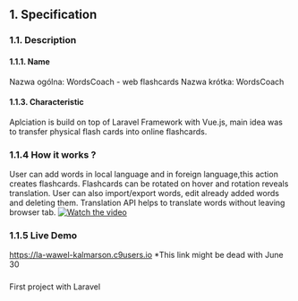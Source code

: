 ## 1. Specification
### 1.1. Description
#### 1.1.1. Name
Nazwa ogólna: WordsCoach - web flashcards
Nazwa krótka: WordsCoach

#### 1.1.3. Characteristic
Aplciation is build on top of Laravel Framework with Vue.js, main idea was to transfer physical flash cards into online flashcards.

### 1.1.4 How it works ?
User can add words in local language and in foreign language,this action creates flashcards.
Flashcards can be rotated on hover and rotation reveals translation. 
User can also import/export words, edit already added words and deleting them.
Translation API helps to translate words without leaving browser tab. 
[![Watch the video](https://i.imgur.com/lOArh4m.png)](https://webm.red/qBiY.webm)

### 1.1.5 Live Demo
https://la-wawel-kalmarson.c9users.io
*This link might be dead with June 30

### 
First project with Laravel
